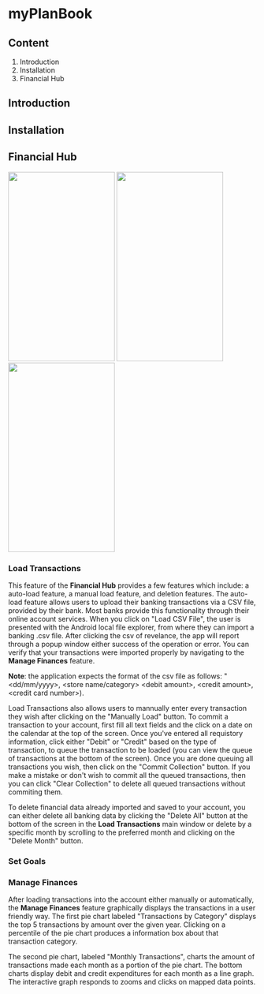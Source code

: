 #  myPlanBook

## Content
1. Introduction
2. Installation
3. Financial Hub

## Introduction

## Installation

## Financial Hub



<img src="https://github.com/UTMCSC301/project-thebrogrammers/blob/master/doc/screenshots/financialHub.png" width="216" height="384">

<img src="https://github.com/UTMCSC301/project-thebrogrammers/blob/master/doc/screenshots/manageFinances2.png" width="216" height="384">

<img src="https://github.com/UTMCSC301/project-thebrogrammers/blob/master/doc/screenshots/manageFinances1.png" width="216" height="384">

### Load Transactions

This feature of the **Financial Hub** provides a few features which include: a auto-load feature, a manual load feature, and deletion features. The auto-load feature allows users to upload their banking transactions via a CSV file, provided by their bank. Most banks provide this functionality through their online account services. When you click on "Load CSV File", the user is presented with the Android local file explorer, from where they can import a banking .csv file. After clicking the csv of revelance, the app will report through a popup window either success of the operation or error. You can verify that your transactions were imported properly by navigating to the **Manage Finances** feature.


**Note**: the application expects the format of the csv file as follows: "<dd/mm/yyyy>, \<store name/category> \<debit amount\>, \<credit amount\>, \<credit card number\>). 

Load Transactions also allows users to mannually enter every transaction they wish after clicking on the "Manually Load" button. To commit a transaction to your account, first fill all text fields and the click on a date on the calendar at the top of the screen. Once you've entered all requistory information, click either "Debit" or "Credit" based on the type of transaction, to queue the transaction to be loaded (you can view the queue of transactions at the bottom of the screen). Once you are done queuing all transactions you wish, then click on the "Commit Collection" button. If you make a mistake or don't wish to commit all the queued transactions, then you can click "Clear Collection" to delete all queued transactions without commiting them.

To delete financial data already imported and saved to your account, you can either delete all banking data by clicking the "Delete All" button at the bottom of the screen in the **Load Transactions** main window or delete by a specific month by scrolling to the preferred month and clicking on the "Delete Month" button.

### Set Goals

### Manage Finances

After loading transactions into the account either manually or automatically,
the **Manage Finances** feature graphically displays the transactions in a user friendly way. The first pie chart labeled "Transactions by Category" displays the top 5 transactions by amount over the given year. Clicking on a percentile of the pie chart produces a information box about that transaction category. 

The second pie chart, labeled "Monthly Transactions", charts the amount of transactions made each month as a portion of the pie chart. The bottom charts display debit and credit expenditures for each month as a line graph. The interactive graph responds to zooms and clicks on mapped data points.




